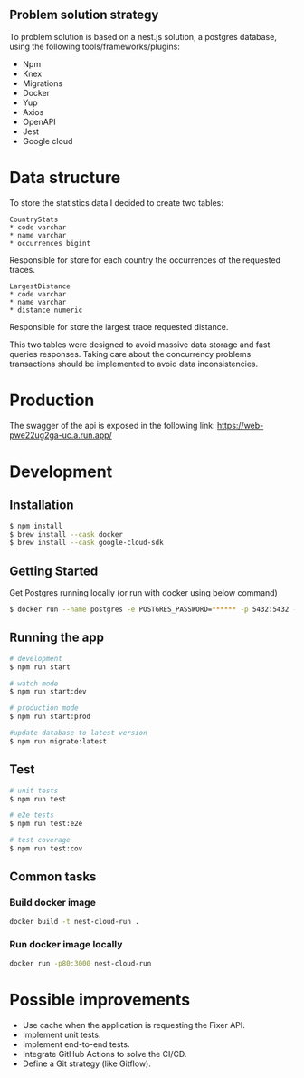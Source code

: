 ## Problem solution strategy

To problem solution is based on a nest.js solution, a postgres database, using the following tools/frameworks/plugins:

* Npm
* Knex
* Migrations
* Docker
* Yup
* Axios
* OpenAPI
* Jest
* Google cloud

# Data structure
To store the statistics data I decided to create two tables:

```
CountryStats
* code varchar
* name varchar
* occurrences bigint
```
Responsible for store for each country the occurrences of the requested traces.

```
LargestDistance
* code varchar
* name varchar
* distance numeric
```
Responsible for store the largest trace requested distance.

This two tables were designed to avoid massive data storage and fast queries responses.
Taking care about the concurrency problems transactions should be implemented to avoid data inconsistencies.

# Production

The swagger of the api is exposed in the following link:
https://web-pwe22ug2ga-uc.a.run.app/

# Development

## Installation

```bash
$ npm install
$ brew install --cask docker
$ brew install --cask google-cloud-sdk
```

## Getting Started

Get Postgres running locally (or run with docker using below command)

```bash
$ docker run --name postgres -e POSTGRES_PASSWORD=****** -p 5432:5432 -d postgres:14
```

## Running the app

```bash
# development
$ npm run start

# watch mode
$ npm run start:dev

# production mode
$ npm run start:prod

#update database to latest version
$ npm run migrate:latest
```

## Test

```bash
# unit tests
$ npm run test

# e2e tests
$ npm run test:e2e

# test coverage
$ npm run test:cov
```

## Common tasks

### Build docker image

```bash
docker build -t nest-cloud-run .
```

### Run docker image locally

```bash
docker run -p80:3000 nest-cloud-run
```

# Possible improvements

* Use cache when the application is requesting the Fixer API.
* Implement unit tests.
* Implement end-to-end tests.
* Integrate GitHub Actions to solve the CI/CD.
* Define a Git strategy (like Gitflow).
